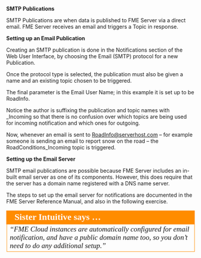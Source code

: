 **SMTP Publications**

SMTP Publications are when data is published to FME Server via a direct email. FME Server receives an email and triggers a Topic in response.

**Setting up an Email Publication**

Creating an SMTP publication is done in the Notifications section of the Web User Interface, by choosing the Email (SMTP) protocol for a new Publication.

Once the protocol type is selected, the publication must also be given a name and an existing topic chosen to be triggered.

The final parameter is the Email User Name; in this example it is set up to be RoadInfo.

Notice the author is suffixing the publication and topic names with _Incoming so that there is no confusion over which topics are being used for incoming notification and which ones for outgoing.

Now, whenever an email is sent to RoadInfo@serverhost.com – for example someone is sending an email to report snow on the road – the RoadConditions_Incoming topic is triggered.

**Setting up the Email Server**

SMTP email publications are possible because FME Server includes an in-built email server as one of its components. However, this does require that the server has a domain name registered with a DNS name server.

The steps to set up the email server for notifications are documented in the FME Server Reference Manual, and also in the following exercise.

<table style="border-spacing: 0px">
<tr>
<td style="vertical-align:middle;background-color:darkorange;border: 2px solid darkorange">
<i class="fa fa-quote-left fa-lg fa-pull-left fa-fw" style="color:white;padding-right: 12px;vertical-align:text-top"></i>
<span style="color:white;font-size:x-large;font-weight: bold;font-family:serif">Sister Intuitive says …</span>
</td>
</tr>

<tr>
<td style="border: 1px solid darkorange">
<span style="font-family:serif; font-style:italic; font-size:larger">
“FME Cloud instances are automatically configured for email
notification, and have a public domain name too, so you don’t need
to do any additional setup.”
</span>
</td>
</tr>
</table>